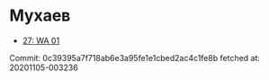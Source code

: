 # Мухаев
- [27: WA 01](27.md)

Commit: 0c39395a7f718ab6e3a95fe1e1cbed2ac4c1fe8b
 fetched at: 20201105-003236
